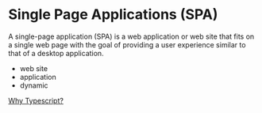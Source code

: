 # Single Page Applications (SPA)
A single-page application (SPA) is a web application or web site that fits on a single web page with the goal of providing a user experience similar to that of a desktop application.

* web site
* application
* dynamic

[Why Typescript?](why_typescript.md)
